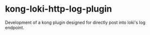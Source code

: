 # kong-loki-http-log-plugin
Development of a kong plugin designed for directly post into loki's log endpoint.
